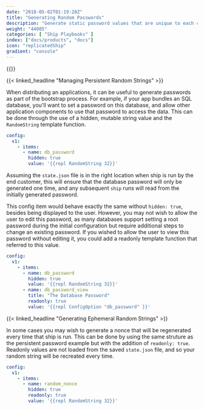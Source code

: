```yaml
---
date: "2018-05-02T01:19:20Z"
title: "Generating Random Passwords"
description: "Generate static password values that are unique to each customer's installation"
weight: "44005"
categories: [ "Ship Playbooks" ]
index: ["docs/products", "docs"]
icon: "replicatedShip"
gradient: "console"
---
```


{{<legacynotice>}}

{{< linked_headline "Managing Persistent Random Strings" >}}

When distributing an applications, it can be useful to generate passwords as part of the bootstrap process. For example, if your app bundles an SQL database, you'll want to set a password on this database, and allow other application components to use that password to access the data. This can be done through the use of a hidden, mutable string value and the `RandomString` template function.

```yaml
config:
  v1:
    - items:
      - name: db_password
        hidden: true
        value: '{{repl RandomString 32}}'
```

Assuming the `state.json` file is in the right location when ship is run by the end customer, this will ensure that the database password will only be generated one time, and any subsequent `ship` runs will read from the initially generated password.

This config item would behave exactly the same without `hidden: true`, besides being displayed to the user. However, you may not wish to allow the user to edit this password, as many databases support setting a root password during the initial configuration but require additional steps to change an existing password. If you wished to allow the user to view this password without editing it, you could add a readonly template function that referred to this value.

```yaml
config:
  v1:
    - items:
      - name: db_password
        hidden: true
        value: '{{repl RandomString 32}}'
      - name: db_password_view
        title: "The Database Password"
        readonly: true
        value: '{{repl ConfigOption "db_password" }}'
```

{{< linked_headline "Generating Ephemeral Random Strings" >}}

In some cases you may wish to generate a nonce that will be regenerated every time that ship is run. This can be done by using the same struture as the persistent password example but with the addition of `readonly: true`. Readonly values are not loaded from the saved `state.json` file, and so your random string will be recreated every time.

```yaml
config:
  v1:
    - items:
      - name: random_nonce
        hidden: true
        readonly: true
        value: '{{repl RandomString 32}}'
```
